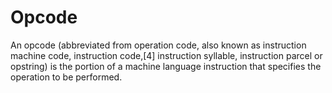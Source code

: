 # Opcode

An opcode (abbreviated from operation
code, also known as instruction machine
code, instruction code,[4] instruction
syllable, instruction parcel or
opstring) is the portion of a machine
language instruction that specifies the operation
to be performed. 
